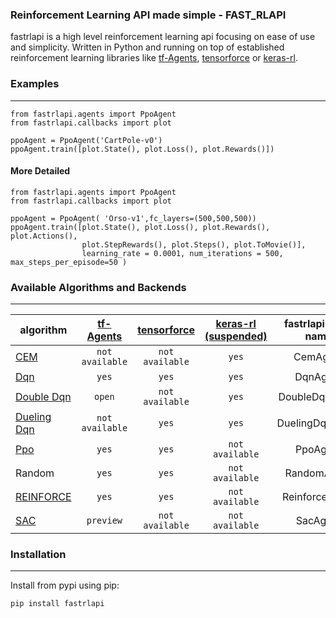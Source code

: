 ### Reinforcement Learning API made simple - FAST_RLAPI

fastrlapi is a high level reinforcement learning api focusing on ease of use and simplicity.
Written in Python and running on top of established reinforcement learning libraries like
[tf-Agents](https://github.com/tensorflow/agents), 
[tensorforce](https://github.com/tensorforce/tensorforce) or 
[keras-rl](https://github.com/keras-rl/keras-rl).


### Examples
---
````
from fastrlapi.agents import PpoAgent
from fastrlapi.callbacks import plot

ppoAgent = PpoAgent('CartPole-v0')
ppoAgent.train([plot.State(), plot.Loss(), plot.Rewards()])
````


#### More Detailed
````
from fastrlapi.agents import PpoAgent
from fastrlapi.callbacks import plot

ppoAgent = PpoAgent( 'Orso-v1',fc_layers=(500,500,500))
ppoAgent.train([plot.State(), plot.Loss(), plot.Rewards(), plot.Actions(), 
                plot.StepRewards(), plot.Steps(), plot.ToMovie()], 
                learning_rate = 0.0001, num_iterations = 500, max_steps_per_episode=50 )
````

### Available Algorithms and Backends
---

|algorithm | [tf-Agents](https://github.com/tensorflow/agents) | [tensorforce](https://github.com/tensorforce/tensorforce) | [keras-rl (suspended)](https://github.com/keras-rl/keras-rl) | fastrlapi class name |
|----------|:---------:|:-----------:|:--------:| :---: | 
|[CEM](https://citeseerx.ist.psu.edu/viewdoc/download?doi=10.1.1.81.6579&rep=rep1&type=pdf) |`not available`  |`not available`  |`yes`  | CemAgent | 
|[Dqn](https://arxiv.org/abs/1312.5602)           |`yes`            |`yes`    |`yes`            | DqnAgent | 
|[Double Dqn](https://arxiv.org/abs/1509.06461)   |`open`           |`not available`    |`yes`  | DoubleDqnAgent|
|[Dueling Dqn](https://arxiv.org/abs/1511.06581)  |`not available`  |`yes`    |`yes`            | DuelingDqnAgent|
|[Ppo](https://arxiv.org/abs/1707.06347)          |`yes`            |`yes`    |`not available`  | PpoAgent |
|Random                                           |`yes`            |`yes`    |`not available`  | RandomAgent |
|[REINFORCE](http://www-anw.cs.umass.edu/~barto/courses/cs687/williams92simple.pdf)  |`yes`  |`yes` |`not available`| ReinforceAgent | 
|[SAC](https://arxiv.org/abs/1801.01290)          |`preview`        |`not available` |`not available`|SacAgent|


### Installation
---
Install from pypi using pip:

```python
pip install fastrlapi
```
